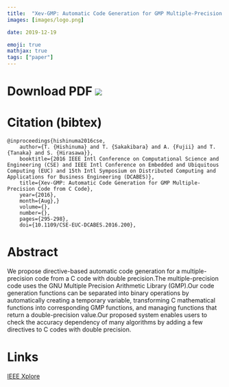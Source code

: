 ```yaml
---
title:  "Xev-GMP: Automatic Code Generation for GMP Multiple-Precision Code from C Code"
images: [images/logo.png]

date: 2019-12-19

emoji: true
mathjax: true
tags: ["paper"]
---
```


# Download PDF [![](https://storage.googleapis.com/numa_blog/etc/icon_pdf.png)][1] 

[1]: https://storage.googleapis.com/numa_blog/publications/CSE2016.pdf

# Citation (bibtex)

```
@inproceedings{hishinuma2016cse,
	author={T. {Hishinuma} and T. {Sakakibara} and A. {Fujii} and T. {Tanaka} and S. {Hirasawa}},
	booktitle={2016 IEEE Intl Conference on Computational Science and Engineering (CSE) and IEEE Intl Conference on Embedded and Ubiquitous Computing (EUC) and 15th Intl Symposium on Distributed Computing and Applications for Business Engineering (DCABES)},
	title={Xev-GMP: Automatic Code Generation for GMP Multiple-Precision Code from C Code},
	year={2016},
	month={Aug},}
	volume={},
	number={},
	pages={295-298},
	doi={10.1109/CSE-EUC-DCABES.2016.200},
```

# Abstract

We propose directive-based automatic code generation for a multiple-precision code from a C code with double precision.The multiple-precision code uses the GNU Multiple Precision Arithmetic Library (GMP).Our code generation functions can be separated into binary operations by automatically creating a temporary variable, transforming C mathematical functions into corresponding GMP functions, and managing functions that return a double-precision value.Our proposed system enables users to check the accuracy dependency of many algorithms by adding a few directives to C codes with double precision.

# Links

[IEEE Xplore](https://ieeexplore.ieee.org/document/7982262)
